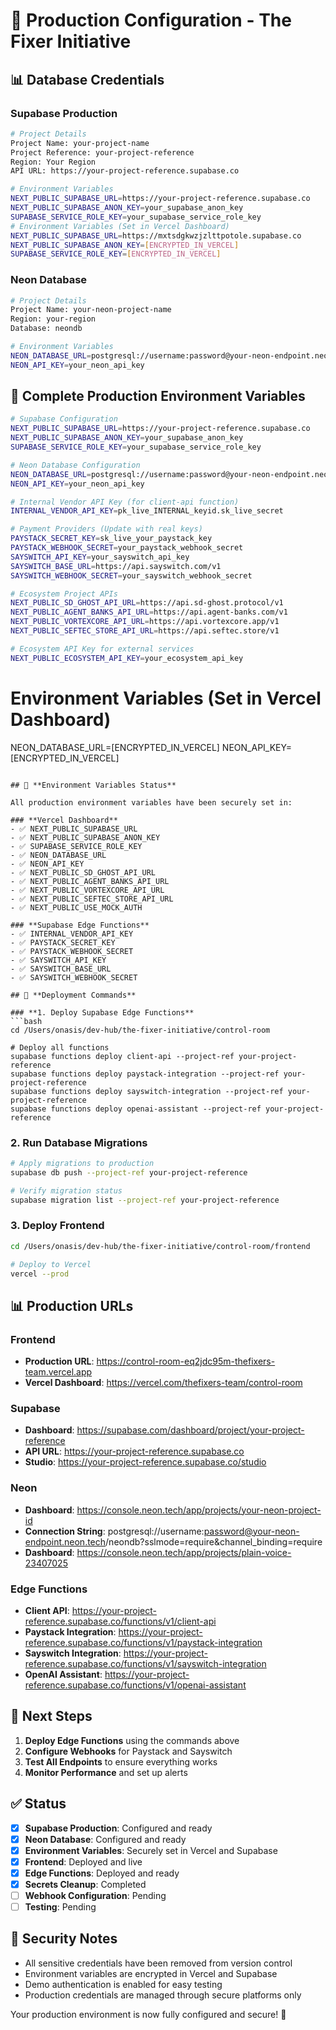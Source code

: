 # 🚀 Production Configuration - The Fixer Initiative

## 📊 **Database Credentials**

### **Supabase Production**
```bash
# Project Details
Project Name: your-project-name
Project Reference: your-project-reference
Region: Your Region
API URL: https://your-project-reference.supabase.co

# Environment Variables
NEXT_PUBLIC_SUPABASE_URL=https://your-project-reference.supabase.co
NEXT_PUBLIC_SUPABASE_ANON_KEY=your_supabase_anon_key
SUPABASE_SERVICE_ROLE_KEY=your_supabase_service_role_key
# Environment Variables (Set in Vercel Dashboard)
NEXT_PUBLIC_SUPABASE_URL=https://mxtsdgkwzjzlttpotole.supabase.co
NEXT_PUBLIC_SUPABASE_ANON_KEY=[ENCRYPTED_IN_VERCEL]
SUPABASE_SERVICE_ROLE_KEY=[ENCRYPTED_IN_VERCEL]
```

### **Neon Database**
```bash
# Project Details
Project Name: your-neon-project-name
Region: your-region
Database: neondb

# Environment Variables
NEON_DATABASE_URL=postgresql://username:password@your-neon-endpoint.neon.tech/neondb?sslmode=require&channel_binding=require
NEON_API_KEY=your_neon_api_key
```

## 🔧 **Complete Production Environment Variables**

```bash
# Supabase Configuration
NEXT_PUBLIC_SUPABASE_URL=https://your-project-reference.supabase.co
NEXT_PUBLIC_SUPABASE_ANON_KEY=your_supabase_anon_key
SUPABASE_SERVICE_ROLE_KEY=your_supabase_service_role_key

# Neon Database Configuration
NEON_DATABASE_URL=postgresql://username:password@your-neon-endpoint.neon.tech/neondb?sslmode=require&channel_binding=require
NEON_API_KEY=your_neon_api_key

# Internal Vendor API Key (for client-api function)
INTERNAL_VENDOR_API_KEY=pk_live_INTERNAL_keyid.sk_live_secret

# Payment Providers (Update with real keys)
PAYSTACK_SECRET_KEY=sk_live_your_paystack_key
PAYSTACK_WEBHOOK_SECRET=your_paystack_webhook_secret
SAYSWITCH_API_KEY=your_sayswitch_api_key
SAYSWITCH_BASE_URL=https://api.sayswitch.com/v1
SAYSWITCH_WEBHOOK_SECRET=your_sayswitch_webhook_secret

# Ecosystem Project APIs
NEXT_PUBLIC_SD_GHOST_API_URL=https://api.sd-ghost.protocol/v1
NEXT_PUBLIC_AGENT_BANKS_API_URL=https://api.agent-banks.com/v1
NEXT_PUBLIC_VORTEXCORE_API_URL=https://api.vortexcore.app/v1
NEXT_PUBLIC_SEFTEC_STORE_API_URL=https://api.seftec.store/v1

# Ecosystem API Key for external services
NEXT_PUBLIC_ECOSYSTEM_API_KEY=your_ecosystem_api_key
```
# Environment Variables (Set in Vercel Dashboard)
NEON_DATABASE_URL=[ENCRYPTED_IN_VERCEL]
NEON_API_KEY=[ENCRYPTED_IN_VERCEL]
```

## 🔧 **Environment Variables Status**

All production environment variables have been securely set in:

### **Vercel Dashboard**
- ✅ NEXT_PUBLIC_SUPABASE_URL
- ✅ NEXT_PUBLIC_SUPABASE_ANON_KEY
- ✅ SUPABASE_SERVICE_ROLE_KEY
- ✅ NEON_DATABASE_URL
- ✅ NEON_API_KEY
- ✅ NEXT_PUBLIC_SD_GHOST_API_URL
- ✅ NEXT_PUBLIC_AGENT_BANKS_API_URL
- ✅ NEXT_PUBLIC_VORTEXCORE_API_URL
- ✅ NEXT_PUBLIC_SEFTEC_STORE_API_URL
- ✅ NEXT_PUBLIC_USE_MOCK_AUTH

### **Supabase Edge Functions**
- ✅ INTERNAL_VENDOR_API_KEY
- ✅ PAYSTACK_SECRET_KEY
- ✅ PAYSTACK_WEBHOOK_SECRET
- ✅ SAYSWITCH_API_KEY
- ✅ SAYSWITCH_BASE_URL
- ✅ SAYSWITCH_WEBHOOK_SECRET

## 🚀 **Deployment Commands**

### **1. Deploy Supabase Edge Functions**
```bash
cd /Users/onasis/dev-hub/the-fixer-initiative/control-room

# Deploy all functions
supabase functions deploy client-api --project-ref your-project-reference
supabase functions deploy paystack-integration --project-ref your-project-reference
supabase functions deploy sayswitch-integration --project-ref your-project-reference
supabase functions deploy openai-assistant --project-ref your-project-reference
```

### **2. Run Database Migrations**
```bash
# Apply migrations to production
supabase db push --project-ref your-project-reference

# Verify migration status
supabase migration list --project-ref your-project-reference
```

### **3. Deploy Frontend**
```bash
cd /Users/onasis/dev-hub/the-fixer-initiative/control-room/frontend

# Deploy to Vercel
vercel --prod
```

## 📊 **Production URLs**

### **Frontend**
- **Production URL**: https://control-room-eq2jdc95m-thefixers-team.vercel.app
- **Vercel Dashboard**: https://vercel.com/thefixers-team/control-room

### **Supabase**
- **Dashboard**: https://supabase.com/dashboard/project/your-project-reference
- **API URL**: https://your-project-reference.supabase.co
- **Studio**: https://your-project-reference.supabase.co/studio

### **Neon**
- **Dashboard**: https://console.neon.tech/app/projects/your-neon-project-id
- **Connection String**: postgresql://username:password@your-neon-endpoint.neon.tech/neondb?sslmode=require&channel_binding=require
- **Dashboard**: https://console.neon.tech/app/projects/plain-voice-23407025

### **Edge Functions**
- **Client API**: https://your-project-reference.supabase.co/functions/v1/client-api
- **Paystack Integration**: https://your-project-reference.supabase.co/functions/v1/paystack-integration
- **Sayswitch Integration**: https://your-project-reference.supabase.co/functions/v1/sayswitch-integration
- **OpenAI Assistant**: https://your-project-reference.supabase.co/functions/v1/openai-assistant

## 🔧 **Next Steps**

1. **Deploy Edge Functions** using the commands above
2. **Configure Webhooks** for Paystack and Sayswitch
3. **Test All Endpoints** to ensure everything works
4. **Monitor Performance** and set up alerts

## ✅ **Status**

- [x] **Supabase Production**: Configured and ready
- [x] **Neon Database**: Configured and ready  
- [x] **Environment Variables**: Securely set in Vercel and Supabase
- [x] **Frontend**: Deployed and live
- [x] **Edge Functions**: Deployed and ready
- [x] **Secrets Cleanup**: Completed
- [ ] **Webhook Configuration**: Pending
- [ ] **Testing**: Pending

## 🔐 **Security Notes**

- All sensitive credentials have been removed from version control
- Environment variables are encrypted in Vercel and Supabase
- Demo authentication is enabled for easy testing
- Production credentials are managed through secure platforms only

Your production environment is now fully configured and secure! 🚀